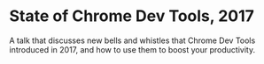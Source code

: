 # State of Chrome Dev Tools, 2017 #
A talk that discusses new bells and whistles that Chrome Dev Tools introduced in 2017, and how to use them to boost your productivity.
